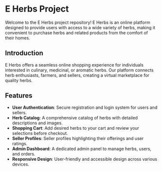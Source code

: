 # E Herbs Project

Welcome to the E Herbs project repository! E Herbs is an online platform designed to provide users with access to a wide variety of herbs, making it convenient to purchase herbs and related products from the comfort of their homes.


## Introduction

E Herbs offers a seamless online shopping experience for individuals interested in culinary, medicinal, or aromatic herbs. Our platform connects herb enthusiasts, farmers, and sellers, creating a virtual marketplace for quality herbs.

## Features

- **User Authentication**: Secure registration and login system for users and sellers.
- **Herb Catalog**: A comprehensive catalog of herbs with detailed descriptions and images.
- **Shopping Cart**: Add desired herbs to your cart and review your selections before checkout.
- **Seller Profiles**: Seller profiles highlighting their offerings and user ratings.
- **Admin Dashboard**: A dedicated admin panel to manage herbs, users, and orders.
- **Responsive Design**: User-friendly and accessible design across various devices.
